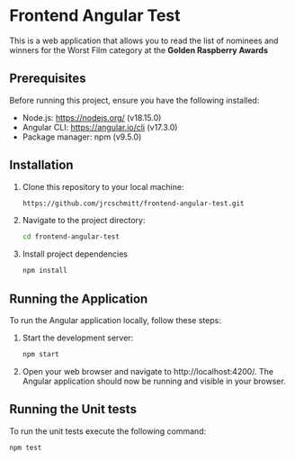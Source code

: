 # Frontend Angular Test

This is a web application that allows you to read the list of nominees and winners for the Worst Film category at the **Golden Raspberry Awards**

## Prerequisites

Before running this project, ensure you have the following installed:

- Node.js: https://nodejs.org/ (v18.15.0)
- Angular CLI: https://angular.io/cli (v17.3.0)
- Package manager: npm (v9.5.0)

## Installation

1. Clone this repository to your local machine:

   ```bash
   https://github.com/jrcschmitt/frontend-angular-test.git
   
2. Navigate to the project directory:
    
    ```bash
    cd frontend-angular-test
    
3. Install project dependencies
    
    ```bash
    npm install
    
## Running the Application

To run the Angular application locally, follow these steps:

1. Start the development server:
    
    ```bash
    npm start
    
2. Open your web browser and navigate to http://localhost:4200/. The Angular application should now be running and visible in your browser.

## Running the Unit tests

To run the unit tests execute the following command:

  ```bash
  npm test
